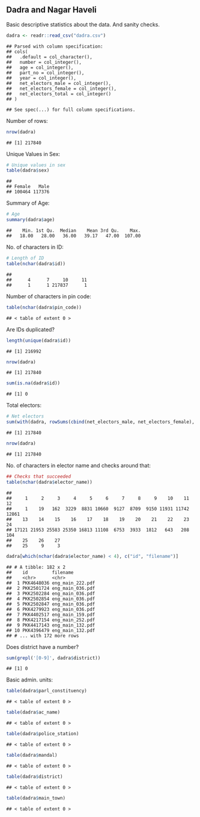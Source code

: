 ## Dadra and Nagar Haveli

Basic descriptive statistics about the data. And sanity checks.


```r
dadra <- readr::read_csv("dadra.csv")
```

```
## Parsed with column specification:
## cols(
##   .default = col_character(),
##   number = col_integer(),
##   age = col_integer(),
##   part_no = col_integer(),
##   year = col_integer(),
##   net_electors_male = col_integer(),
##   net_electors_female = col_integer(),
##   net_electors_total = col_integer()
## )
```

```
## See spec(...) for full column specifications.
```

Number of rows:


```r
nrow(dadra)
```

```
## [1] 217840
```

Unique Values in Sex:


```r
# Unique values in sex
table(dadra$sex)
```

```
## 
## Female   Male 
## 100464 117376
```

Summary of Age:


```r
# Age
summary(dadra$age)
```

```
##    Min. 1st Qu.  Median    Mean 3rd Qu.    Max. 
##   18.00   28.00   36.00   39.17   47.00  107.00
```

No. of characters in ID:

```r
# Length of ID
table(nchar(dadra$id))
```

```
## 
##      4      7     10     11 
##      1      1 217837      1
```

Number of characters in pin code:


```r
table(nchar(dadra$pin_code))
```

```
## < table of extent 0 >
```

Are IDs duplicated?


```r
length(unique(dadra$id))
```

```
## [1] 216992
```

```r
nrow(dadra)
```

```
## [1] 217840
```

```r
sum(is.na(dadra$id))
```

```
## [1] 0
```

Total electors:

```r
# Net electors
sum(with(dadra, rowSums(cbind(net_electors_male, net_electors_female), na.rm = T) == net_electors_total), na.rm = T)
```

```
## [1] 217840
```

```r
nrow(dadra)
```

```
## [1] 217840
```

No. of characters in elector name and checks around that:

```r
## Checks that succeeded
table(nchar(dadra$elector_name))
```

```
## 
##     1     2     3     4     5     6     7     8     9    10    11    12 
##     1    19   162  3229  8831 10660  9127  8709  9150 11931 11742 12861 
##    13    14    15    16    17    18    19    20    21    22    23    24 
## 17121 21953 25583 25350 16813 11108  6753  3933  1812   643   208   104 
##    25    26    27 
##    25     9     3
```

```r
dadra[which(nchar(dadra$elector_name) < 4), c("id", "filename")]
```

```
## # A tibble: 182 x 2
##    id         filename        
##    <chr>      <chr>           
##  1 PKK4648036 eng_main_222.pdf
##  2 PKK2501724 eng_main_036.pdf
##  3 PKK2502284 eng_main_036.pdf
##  4 PKK2502854 eng_main_036.pdf
##  5 PKK2502847 eng_main_036.pdf
##  6 PKK4279923 eng_main_036.pdf
##  7 PKK4402517 eng_main_159.pdf
##  8 PKK4217154 eng_main_252.pdf
##  9 PKK4417143 eng_main_132.pdf
## 10 PKK4396479 eng_main_132.pdf
## # ... with 172 more rows
```

Does district have a number?

```r
sum(grepl('[0-9]', dadra$district))
```

```
## [1] 0
```

Basic admin. units:

```r
table(dadra$parl_constituency)
```

```
## < table of extent 0 >
```

```r
table(dadra$ac_name)
```

```
## < table of extent 0 >
```

```r
table(dadra$police_station)
```

```
## < table of extent 0 >
```

```r
table(dadra$mandal)
```

```
## < table of extent 0 >
```

```r
table(dadra$district)
```

```
## < table of extent 0 >
```

```r
table(dadra$main_town)
```

```
## < table of extent 0 >
```
